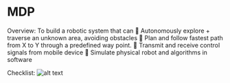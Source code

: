 # MDP

Overview: 
To build a robotic system that can
 Autonomously explore + traverse an unknown area, avoiding
obstacles
 Plan and follow fastest path from X to Y through a predefined
way point.
 Transmit and receive control signals from mobile device
 Simulate physical robot and algorithms in software

Checklist: 
![alt text](https://raw.githubusercontent.com/boonleng94/MDP-Algorithm/blob/master/Algo%20Checklist.PNG)
